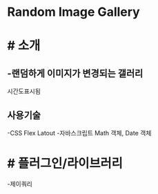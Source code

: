 # Random Image Gallery


# # 소개
-랜덤하게 이미지가 변경되는 갤러리
-
시간도표시됨

## 사용기술
-CSS Flex Latout
-자바스크립트 Math 객체, Date 객체

# # 플러그인/라이브러리
-제이쿼리
